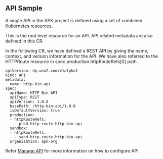 ## API Sample

A single API in the APK project is defined using a set of combined Kubernetes resources.

This is the root level resource for an API. API related metadata are also defined in this CR.

In the following CR, we have defined a REST API by giving the name, context, and version information for the API. We have also referred to the HTTPRoute resource in spec.production.httpRouteRefs[0] path.

```
apiVersion: dp.wso2.com/v1alpha1
kind: API
metadata:
  name: http-bin-api
spec:
  apiName: HTTP Bin API
  apiType: REST
  apiVersion: 1.0.0
  basePath: /http-bin-api/1.0.0
  isDefaultVersion: true
  production:
  - httpRouteRefs:
    - prod-http-route-http-bin-api
  sandbox:
  - httpRouteRefs:
    - sand-http-route-http-bin-api
  organization: apk-org
```

Refer [Manage API](../../create-api/create-api-overview.md) for more information on how to configure API.